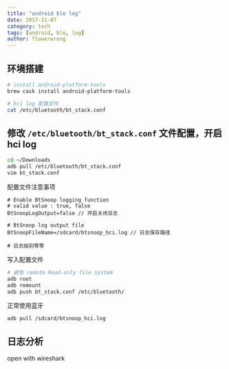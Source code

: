 ```yaml
---
title: "android ble log"
date: 2017-11-07
category: tech
tags: [android, ble, log]
author: flowerwrong
---
```


## 环境搭建

```bash
# install android-platform-tools
brew cask install android-platform-tools

# hci log 配置文件
cat /etc/bluetooth/bt_stack.conf
```

## 修改 `/etc/bluetooth/bt_stack.conf` 文件配置，开启hci log

```bash
cd ~/Downloads
adb pull /etc/bluetooth/bt_stack.conf
vim bt_stack.conf
```

配置文件注意事项

```
# Enable BtSnoop logging function
# valid value : true, false
BtSnoopLogOutput=false // 开启关闭日志

# BtSnoop log output file
BtSnoopFileName=/sdcard/btsnoop_hci.log // 日志保存路径

# 日志级别等等
```

写入配置文件

```bash
# 避免 remote Read-only file system
adb root
adb remount
adb push bt_stack.conf /etc/bluetooth/
```

正常使用蓝牙

```
adb pull /sdcard/btsnoop_hci.log
```

## 日志分析

open with wireshark
